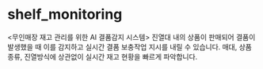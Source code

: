 # shelf_monitoring

<무인매장 재고 관리를 위한 AI 결품감지 시스템>
진열대 내의 상품이 판매되어 결품이 발생했을 때 이를 감지하고 실시간 결품 보충작업 지시를 내릴 수 있습니다.
매대, 상품종류, 진열방식에 상관없이 실시간 재고 현황을 빠르게 파악합니다.
